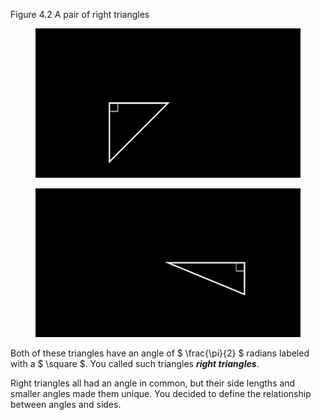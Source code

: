 <p class="main-text small-text">
    Figure 4.2 A pair of right triangles
</p>
<div class="split-grid">
    <div>
        <figure>
            <img src="/assets/images/ch04/right-triangle-one.png" alt="Diagram of a right triangle">
        </figure>
    </div>
    <div>
        <figure>
            <img src="/assets/images/ch04/right-triangle-two.png" alt="Diagram of a right triangle">
        </figure>
    </div>
</div>
<p class="main-text small-text">
    Both of these triangles have an angle of $ \frac{\pi}{2} $ radians labeled with a $ \square $. You called such triangles <strong><em>right triangles</em></strong>.
</p>
<p class="main-text small-text">
    Right triangles all had an angle in common, but their side lengths and smaller angles made them unique. You decided to define the relationship between angles and sides.
</p>